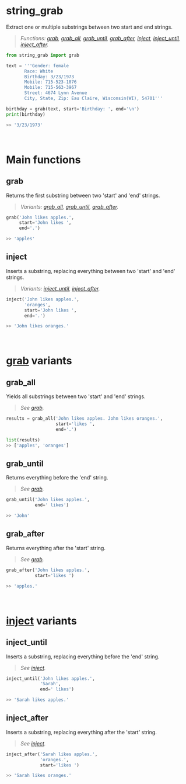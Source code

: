 # string_grab

Extract one or multiple substrings between two start and end strings.

> *Functions: [grab](#grab), [grab_all](#grab_all), [grab_until](#grab_until), [grab_after](#grab_after), [inject](#inject), [inject_until](#inject_until), [inject_after](#inject_after).*

```python
from string_grab import grab

text = '''Gender: female
       Race: White
       Birthday: 3/23/1973
       Mobile: 715-523-1076
       Mobile: 715-563-3967
       Street: 4674 Lynn Avenue
       City, State, Zip: Eau Claire, Wisconsin(WI), 54701'''

birthday = grab(text, start='Birthday: ', end='\n')
print(birthday)

>> '3/23/1973'
```

<br>

# Main functions

## grab

Returns the first substring between two 'start' and 'end' strings.

> *Variants: [grab_all](#grab_all), [grab_until](#grab_until), [grab_after](#grab_after).*

```python
grab('John likes apples.',
     start='John likes ',
     end='.')

>> 'apples'
```

## inject

Inserts a substring, replacing everything between two 'start' and 'end' strings.

> *Variants: [inject_until](#inject_until), [inject_after](#inject_after).*

```python
inject('John likes apples.',
       'oranges',
       start='John likes ',
       end='.')

>> 'John likes oranges.'
```

<br>

# [grab](#grab) variants

## grab_all

Yields all substrings between two 'start' and 'end' strings.

> *See [grab](#grab).*

```python
results = grab_all('John likes apples. John likes oranges.',
                   start='likes ',
                   end='.')

list(results)
>> ['apples', 'oranges']
```

## grab_until

Returns everything before the 'end' string.

> *See [grab](#grab).*

```python
grab_until('John likes apples.',
           end=' likes')

>> 'John'
```

## grab_after

Returns everything after the 'start' string.

> *See [grab](#grab).*

```python
grab_after('John likes apples.',
           start='likes ')

>> 'apples.'
```

<br>

# [inject](#inject) variants

## inject_until

Inserts a substring, replacing everything before the 'end' string.

> *See [inject](#inject).*

```python
inject_until('John likes apples.',
             'Sarah',
             end=' likes')

>> 'Sarah likes apples.'
```

## inject_after

Inserts a substring, replacing everything after the 'start' string.

> *See [inject](#inject).*

```python
inject_after('Sarah likes apples.',
             'oranges.',
             start='likes ')

>> 'Sarah likes oranges.'
```
